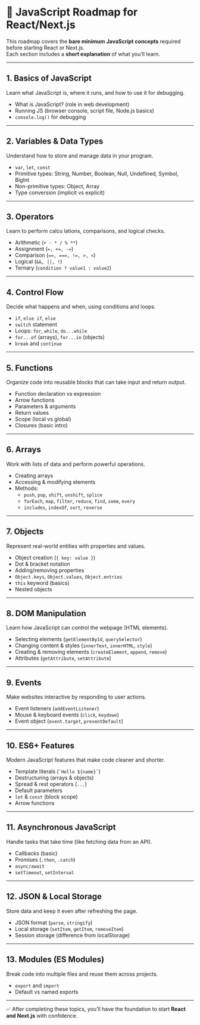 # 📌 JavaScript Roadmap for React/Next.js

This roadmap covers the **bare minimum JavaScript concepts** required before starting React or Next.js.  
Each section includes a **short explanation** of what you’ll learn.

---

## 1. Basics of JavaScript

Learn what JavaScript is, where it runs, and how to use it for debugging.

- What is JavaScript? (role in web development)
- Running JS (browser console, script file, Node.js basics)
- `console.log()` for debugging

---

## 2. Variables & Data Types

Understand how to store and manage data in your program.

- `var`, `let`, `const`
- Primitive types: String, Number, Boolean, Null, Undefined, Symbol, BigInt
- Non-primitive types: Object, Array
- Type conversion (implicit vs explicit)

---

## 3. Operators

Learn to perform calcu lations, comparisons, and logical checks.

- Arithmetic (`+ - * / % **`)
- Assignment (`=, +=, -=`)
- Comparison (`==, ===, !=, >, <`)
- Logical (`&&, ||, !`)
- Ternary (`condition ? value1 : value2`)

---

## 4. Control Flow

Decide what happens and when, using conditions and loops.

- `if`, `else if`, `else`
- `switch` statement
- Loops: `for`, `while`, `do...while`
- `for...of` (arrays), `for...in` (objects)
- `break` and `continue`

---

## 5. Functions

Organize code into reusable blocks that can take input and return output.

- Function declaration vs expression
- Arrow functions
- Parameters & arguments
- Return values
- Scope (local vs global)
- Closures (basic intro)

---

## 6. Arrays

Work with lists of data and perform powerful operations.

- Creating arrays
- Accessing & modifying elements
- Methods:
  - `push`, `pop`, `shift`, `unshift`, `splice`
  - `forEach`, `map`, `filter`, `reduce`, `find`, `some`, `every`
  - `includes`, `indexOf`, `sort`, `reverse`

---

## 7. Objects

Represent real-world entities with properties and values.

- Object creation (`{ key: value }`)
- Dot & bracket notation
- Adding/removing properties
- `Object.keys`, `Object.values`, `Object.entries`
- `this` keyword (basics)
- Nested objects

---

## 8. DOM Manipulation

Learn how JavaScript can control the webpage (HTML elements).

- Selecting elements (`getElementById`, `querySelector`)
- Changing content & styles (`innerText`, `innerHTML`, `style`)
- Creating & removing elements (`createElement`, `append`, `remove`)
- Attributes (`getAttribute`, `setAttribute`)

---

## 9. Events

Make websites interactive by responding to user actions.

- Event listeners (`addEventListener`)
- Mouse & keyboard events (`click`, `keydown`)
- Event object (`event.target`, `preventDefault`)

---

## 10. ES6+ Features

Modern JavaScript features that make code cleaner and shorter.

- Template literals (`` `Hello ${name}` ``)
- Destructuring (arrays & objects)
- Spread & rest operators (`...`)
- Default parameters
- `let` & `const` (block scope)
- Arrow functions

---

## 11. Asynchronous JavaScript

Handle tasks that take time (like fetching data from an API).

- Callbacks (basic)
- Promises (`.then`, `.catch`)
- `async/await`
- `setTimeout`, `setInterval`

---

## 12. JSON & Local Storage

Store data and keep it even after refreshing the page.

- JSON format (`parse`, `stringify`)
- Local storage (`setItem`, `getItem`, `removeItem`)
- Session storage (difference from localStorage)

---

## 13. Modules (ES Modules)

Break code into multiple files and reuse them across projects.

- `export` and `import`
- Default vs named exports

---

✅ After completing these topics, you’ll have the foundation to start **React and Next.js** with confidence.
